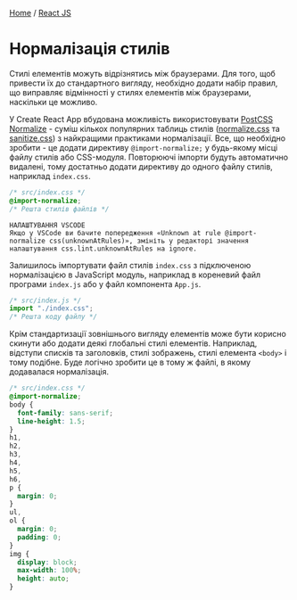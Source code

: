 [Home](../README.md) / [React JS](./README_REACT.md)

# Нормалізація стилів

Стилі елементів можуть відрізнятись між браузерами. Для того, щоб привести їх до стандартного вигляду, необхідно додати набір правил, що виправляє відмінності у стилях елементів між браузерами, наскільки це можливо.

У Create React App вбудована можливість використовувати [PostCSS Normalize](https://github.com/csstools/postcss-normalize) - суміш кількох популярних таблиць стилів ([normalize.css](https://github.com/csstools/normalize.css) та [sanitize.css](https://github.com/csstools/sanitize.css)) з найкращими практиками нормалізації. Все, що необхідно зробити - це додати директиву `@import-normalize;` у будь-якому місці файлу стилів або CSS-модуля. Повторюючі імпорти будуть автоматично видалені, тому достатньо додати директиву до одного файлу стилів, наприклад `index.css`.

```css
/* src/index.css */
@import-normalize;
/* Решта стилів файлів */
```

```
НАЛАШТУВАННЯ VSCODE
Якщо у VSCode ви бачите попередження «Unknown at rule @import-normalize css(unknownAtRules)», змініть у редакторі значення налаштування css.lint.unknownAtRules на ignore.
```

Залишилось імпортувати файл стилів `index.css` з підключеною нормалізацією в JavaScript модуль, наприклад в кореневий файл програми `index.js` або у файл компонента `App.js`.

```JavaScript
/* src/index.js */
import "./index.css";
/* Решта коду файлу */
```

Крім стандартизації зовнішнього вигляду елементів може бути корисно скинути або додати деякі глобальні стилі елементів. Наприклад, відступи списків та заголовків, стилі зображень, стилі елемента `<body>` і тому подібне. Буде логічно зробити це в тому ж файлі, в якому додавалася нормалізація.

```css
/* src/index.css */
@import-normalize;
body {
  font-family: sans-serif;
  line-height: 1.5;
}
h1,
h2,
h3,
h4,
h5,
h6,
p {
  margin: 0;
}
ul,
ol {
  margin: 0;
  padding: 0;
}
img {
  display: block;
  max-width: 100%;
  height: auto;
}
```